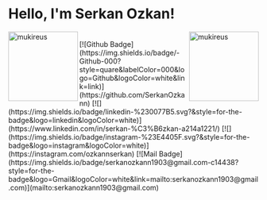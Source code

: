 # Hello, I'm Serkan Ozkan! 

<img height="140em" align="right" src="https://github-readme-stats.vercel.app/api?username=SerkanOzkann&show_icons=true&locale=en&theme=algolia&include_all_commits=true&count_private=true" alt="mukireus"/>
  
 <img height="140em" align="left" src="https://github-readme-stats.vercel.app/api/top-langs?username=SerkanOzkann&show_icons=true&locale=en&layout=compact&langs_count=8&theme=algolia" alt="mukireus"/>
 
<br>
[![Github Badge](https://img.shields.io/badge/-Github-000?style=quare&labelColor=000&logo=Github&logoColor=white&link=link)](https://github.com/SerkanOzkann) 
[![](https://img.shields.io/badge/linkedin-%230077B5.svg?&style=for-the-badge&logo=linkedin&logoColor=white)](https://www.linkedin.com/in/serkan-%C3%B6zkan-a214a1221/)
[![](https://img.shields.io/badge/instagram-%23E4405F.svg?&style=for-the-badge&logo=instagram&logoColor=white)](https://instagram.com/ozkannserkan)
[![Mail Badge](https://img.shields.io/badge/serkanozkann1903@gmail.com-c14438?style=for-the-badge&logo=Gmail&logoColor=white&link=mailto:serkanozkann1903@gmail.com)](mailto:serkanozkann1903@gmail.com)
</br>
